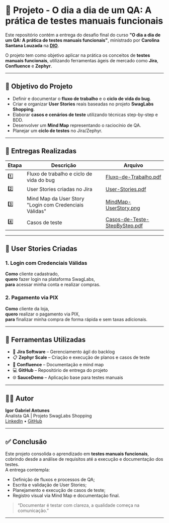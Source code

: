 # 🧪 Projeto - O dia a dia de um QA: A prática de testes manuais funcionais

Este repositório contém a entrega do desafio final do curso **"O dia a dia de um QA: A prática de testes manuais funcionais"**, ministrado por **Carolina Santana Louzada** na **[DIO](https://web.dio.me/)**.

O projeto tem como objetivo aplicar na prática os conceitos de **testes manuais funcionais**, utilizando ferramentas ágeis de mercado como **Jira**, **Confluence** e **Zephyr**.

---

## 🚀 Objetivo do Projeto

- Definir e documentar o **fluxo de trabalho** e o **ciclo de vida do bug**.
- Criar e organizar **User Stories** reais baseadas no projeto **SwagLabs Shopping**.
- Elaborar **casos e cenários de teste** utilizando técnicas step-by-step e BDD.
- Desenvolver um **Mind Map** representando o raciocínio de QA.
- Planejar um **ciclo de testes** no Jira/Zephyr.

---

## 🧩 Entregas Realizadas

| Etapa | Descrição                                              | Arquivo                                                      |
| ----- | ------------------------------------------------------ | ------------------------------------------------------------ |
| 1️⃣    | Fluxo de trabalho e ciclo de vida do bug               | [Fluxo-de-Trabalho.pdf](./output/Fluxo-de-Trabalho.pdf)      |
| 2️⃣    | User Stories criadas no Jira                           | [User-Stories.pdf](./output/User-Stories.pdf)                |
| 3️⃣    | Mind Map da User Story "Login com Credenciais Válidas" | [MindMap-UserStory.png](./output/MindMap-UserStory.PNG)      |
| 4️⃣    | Casos de teste                                         | [Casos-de-Teste-StepByStep.pdf](./output/Casos-de-Teste.pdf) |

---

## 🧠 User Stories Criadas

### 1. Login com Credenciais Válidas

**Como** cliente cadastrado,  
**quero** fazer login na plataforma SwagLabs,  
**para** acessar minha conta e realizar compras.

### 2. Pagamento via PIX

**Como** cliente da loja,  
**quero** realizar o pagamento via PIX,  
**para** finalizar minha compra de forma rápida e sem taxas adicionais.

---

## 🧭 Ferramentas Utilizadas

- 🧰 **Jira Software** – Gerenciamento ágil do backlog
- 📋 **Zephyr Scale** – Criação e execução de planos e casos de teste
- 🧠 **Confluence** – Documentação e mind map
- 💻 **GitHub** – Repositório de entrega do projeto
- 🌐 **SauceDemo** – Aplicação base para testes manuais

---

## 👨‍💻 Autor

**Igor Gabriel Antunes**  
Analista QA | Projeto SwagLabs Shopping  
[LinkedIn](https://www.linkedin.com/in/igorgbiel/) • [GitHub](https://github.com/ChronosShelby)

---

## ✅ Conclusão

Este projeto consolida o aprendizado em **testes manuais funcionais**, cobrindo desde a análise de requisitos até a execução e documentação dos testes.  
A entrega contempla:

- Definição de fluxos e processos de QA;
- Escrita e validação de User Stories;
- Planejamento e execução de casos de teste;
- Registro visual via Mind Map e documentação final.

> “Documentar é testar com clareza, a qualidade começa na comunicação.”

---
